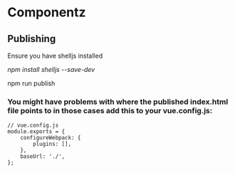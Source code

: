 # Componentz

## Publishing

Ensure you have shelljs installed

_npm install shelljs --save-dev_

npm run publish

### You might have problems with where the published index.html file points to in those cases add this to your vue.config.js:

```
// vue.config.js
module.exports = {
	configureWebpack: {
		plugins: [],
	},
	baseUrl: './',
};
```

